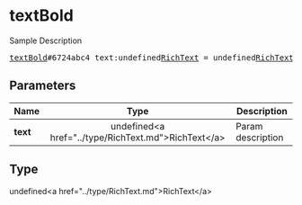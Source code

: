 # textBold

Sample Description

<pre>
<a href="../constructor/textBold.md">textBold</a>#6724abc4 text:undefined<a href="../type/RichText.md">RichText</a> = undefined<a href="../type/RichText.md">RichText</a>;
</pre>

## Parameters

| Name | Type | Description |
|------|:----:|-------------|
| **text** | undefined&lt;a href=&#34;../type/RichText.md&#34;&gt;RichText&lt;/a&gt; | Param description |

## Type

undefined&lt;a href=&#34;../type/RichText.md&#34;&gt;RichText&lt;/a&gt;
